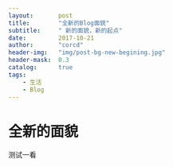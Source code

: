 ```yaml
---
layout:       post
title:        "全新的Blog面貌"
subtitle:     " 新的面貌，新的起点"
date:         2017-10-21
author:       "corcd"
header-img:   "img/post-bg-new-begining.jpg"
header-mask:  0.3
catalog:      true
tags:
    - 生活
    - Blog
---
```


# 全新的面貌

测试一看